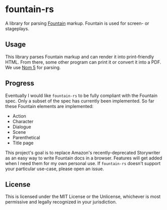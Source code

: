 # fountain-rs
A library for parsing [Fountain](http://fountain.io) markup. Fountain is used for screen- or stageplays.

## Usage
This library parses Fountain markup and can render it into print-friendly HTML. From there, some other program can print it or convert it into a PDF. We use [Nom 5](https://crates.io/crates/nom) for parsing.

## Progress
Eventually I would like `fountain-rs` to be fully compliant with the Fountain spec. Only a subset of the spec has currently been implemented. So far these Fountain elements are implemented:
 - Action
 - Character
 - Dialogue
 - Scene
 - Parenthetical
 - Title page

This project's goal is to replace Amazon's recently-deprecated Storywriter as an easy way to write Fountain docs in a browser. Features will get added when I need them for my own personal use. If `fountain-rs` doesn't support your particular use-case, please open an issue.

## License
This is licensed under the MIT License or the Unlicense, whichever is most permissive and legally recognized in your jurisdiction.
